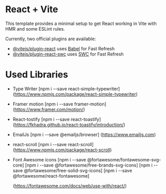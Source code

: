 # React + Vite

This template provides a minimal setup to get React working in Vite with HMR and some ESLint rules.

Currently, two official plugins are available:

- [@vitejs/plugin-react](https://github.com/vitejs/vite-plugin-react/blob/main/packages/plugin-react/README.md) uses [Babel](https://babeljs.io/) for Fast Refresh
- [@vitejs/plugin-react-swc](https://github.com/vitejs/vite-plugin-react-swc) uses [SWC](https://swc.rs/) for Fast Refresh

# Used Libraries 

- Type Writer  [npm i --save react-simple-typewriter] <br/>
  (https://www.npmjs.com/package/react-simple-typewriter)

- Framer motion [npm i --save framer-motion]
  (https://www.framer.com/motion/)


- React-tostify [npm i --save react-toastify]
  (https://fkhadra.github.io/react-toastify/introduction/)


- EmailJs [npm i --save @emailjs/browser]
  (https://www.emailjs.com)


- react-scroll [npm i --save react-scroll]
  (https://www.npmjs.com/package/react-scroll)

- Font Awesome icons
  [npm i --save @fortawesome/fontawesome-svg-core]
  [npm i --save @fortawesome/free-brands-svg-icons]
  [npm i --save @fortawesome/free-solid-svg-icons]
  [npm i --save @fortawesome/react-fontawesome]

  (https://fontawesome.com/docs/web/use-with/react/)

